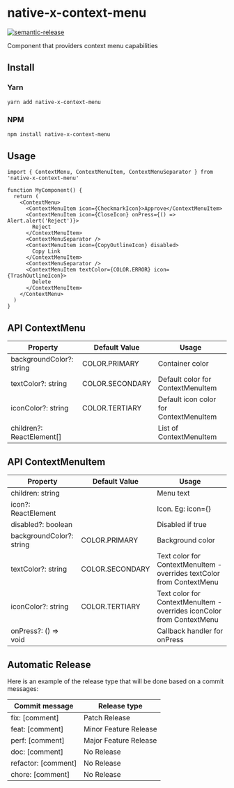 # native-x-context-menu

[![semantic-release](https://img.shields.io/badge/%20%20%F0%9F%93%A6%F0%9F%9A%80-semantic--release-e10079.svg)](https://github.com/semantic-release/semantic-release)

Component that providers context menu capabilities

## Install

### Yarn

```sh
yarn add native-x-context-menu
```

### NPM

```sh
npm install native-x-context-menu
```

## Usage

```tsx
import { ContextMenu, ContextMenuItem, ContextMenuSeparator } from 'native-x-context-menu'

function MyComponent() {
  return (
    <ContextMenu>
      <ContextMenuItem icon={CheckmarkIcon}>Approve</ContextMenuItem>
      <ContextMenuItem icon={CloseIcon} onPress={() => Alert.alert('Reject')}>
        Reject
      </ContextMenuItem>
      <ContextMenuSeparator />
      <ContextMenuItem icon={CopyOutlineIcon} disabled>
        Copy Link
      </ContextMenuItem>
      <ContextMenuSeparator />
      <ContextMenuItem textColor={COLOR.ERROR} icon={TrashOutlineIcon}>
        Delete
      </ContextMenuItem>
    </ContextMenu>
  )
}
```

## API ContextMenu

| Property                  | Default Value   | Usage                                  |
| ------------------------- | --------------- | -------------------------------------- |
| backgroundColor?: string  | COLOR.PRIMARY   | Container color                        |
| textColor?: string        | COLOR.SECONDARY | Default color for ContextMenuItem      |
| iconColor?: string        | COLOR.TERTIARY  | Default icon color for ContextMenuItem |
| children?: ReactElement[] |                 | List of ContextMenuItem                |

## API ContextMenuItem

| Property                 | Default Value   | Usage                                                                 |
| ------------------------ | --------------- | --------------------------------------------------------------------- |
| children: string         |                 | Menu text                                                             |
| icon?: ReactElement      |                 | Icon. Eg: icon={<CloseIcon />}                                        |
| disabled?: boolean       |                 | Disabled if true                                                      |
| backgroundColor?: string | COLOR.PRIMARY   | Background color                                                      |
| textColor?: string       | COLOR.SECONDARY | Text color for ContextMenuItem - overrides textColor from ContextMenu |
| iconColor?: string       | COLOR.TERTIARY  | Text color for ContextMenuItem - overrides iconColor from ContextMenu |
| onPress?: () => void     |                 | Callback handler for onPress                                          |

## Automatic Release

Here is an example of the release type that will be done based on a commit messages:

| Commit message      | Release type          |
| ------------------- | --------------------- |
| fix: [comment]      | Patch Release         |
| feat: [comment]     | Minor Feature Release |
| perf: [comment]     | Major Feature Release |
| doc: [comment]      | No Release            |
| refactor: [comment] | No Release            |
| chore: [comment]    | No Release            |
